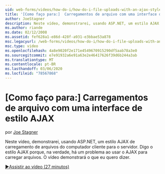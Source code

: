 ```yaml
---
uid: web-forms/videos/how-do-i/how-do-i-file-uploads-with-an-ajax-style-interface
title: '[Como faço para:]  Carregamentos de arquivo com uma interface de estilo AJAX | Microsoft Docs'
author: JoeStagner
description: Neste vídeo, demonstrarei, usando ASP.NET, um estilo AJAX de carregamento de arquivos do computador cliente para o servidor. Eu digo o estilo AJAX porque há um...
ms.author: riande
ms.date: 02/12/2008
ms.assetid: fef628a1-e86d-428f-a931-e3bbae53a878
msc.legacyurl: /web-forms/videos/how-do-i/how-do-i-file-uploads-with-an-ajax-style-interface
msc.type: video
ms.openlocfilehash: 4a8e9020f2e171e4549670915290df5aab78a3e0
ms.sourcegitcommit: e7e91932a6e91a63e2e46417626f39d6b244a3ab
ms.translationtype: MT
ms.contentlocale: pt-BR
ms.lasthandoff: 03/06/2020
ms.locfileid: "78567868"
---
```

# <a name="how-do-i--file-uploads-with-an-ajax-style-interface"></a>[Como faço para:]  Carregamentos de arquivo com uma interface de estilo AJAX

por [Joe Stagner](https://github.com/JoeStagner)

Neste vídeo, demonstrarei, usando ASP.NET, um estilo AJAX de carregamento de arquivos do computador cliente para o servidor. Digo o estilo AJAX porque, na verdade, há um problema ao usar o AJAX para carregar arquivos. O vídeo demonstrará o que eu quero dizer.

[&#9654;Assistir ao vídeo (27 minutos)](https://channel9.msdn.com/Blogs/ASP-NET-Site-Videos/how-do-i-file-uploads-with-an-ajax-style-interface)
